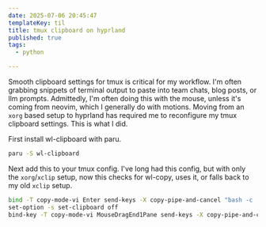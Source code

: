 ```yaml
---
date: 2025-07-06 20:45:47
templateKey: til
title: tmux clipboard on hyprland
published: true
tags:
  - python

---
```


Smooth clipboard settings for tmux is critical for my workflow.  I'm often
grabbing snippets of terminal output to paste into team chats, blog posts, or
llm prompts.  Admittedly, I'm often doing this with the mouse, unless it's
coming from neovim, which I generally do with motions.  Moving from an `xorg`
based setup to hyprland has required me to reconfigure my tmux clipboard
settings.  This is what I did.

First install wl-clipboard with paru.

``` bash
paru -S wl-clipboard
```

Next add this to your tmux config.  I've long had this config, but with only
the `xorg`/`xclip` setup, now this checks for wl-copy, uses it, or falls back to
my old `xclip` setup.

``` bash
bind -T copy-mode-vi Enter send-keys -X copy-pipe-and-cancel "bash -c 'command -v wl-copy >/dev/null && wl-copy || xclip -i -f -selection primary | xclip -i -selection clipboard'"
set-option -s set-clipboard off
bind-key -T copy-mode-vi MouseDragEnd1Pane send-keys -X copy-pipe-and-cancel "bash -c 'command -v wl-copy >/dev/null && wl-copy || xclip -i -f -selection primary | xclip -i -selection clipboard'"
```
